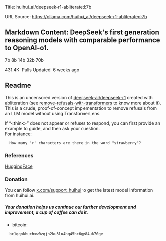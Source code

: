 Title: huihui_ai/deepseek-r1-abliterated:7b

URL Source: https://ollama.com/huihui_ai/deepseek-r1-abliterated:7b

Markdown Content:
DeepSeek's first generation reasoning models with comparable performance to OpenAI-o1.
--------------------------------------------------------------------------------------

7b 8b 14b 32b 70b

431.4K  Pulls Updated  6 weeks ago

Readme
------

This is an uncensored version of [deepseek-ai/deepseek-r1](https://huggingface.co/collections/deepseek-ai/deepseek-r1-678e1e131c0169c0bc89728d) created with abliteration (see [remove-refusals-with-transformers](https://github.com/Sumandora/remove-refusals-with-transformers) to know more about it).  
This is a crude, proof-of-concept implementation to remove refusals from an LLM model without using TransformerLens.

If “<think\>” does not appear or refuses to respond, you can first provide an example to guide, and then ask your question.  
For instance:

```
  How many 'r' characters are there in the word "strawberry"?
```

### References

[HuggingFace](https://huggingface.co/collections/huihui-ai/deepseek-r1-abliterated-6790ea12ce8c8c4e5df51b7f)

### Donation

You can follow [x.com/support\_huihui](https://x.com/support_huihui) to get the latest model information from huihui.ai.

##### Your donation helps us continue our further development and improvement, a cup of coffee can do it.

*   bitcoin:

```
  bc1qqnkhuchxw0zqjh2ku3lu4hq45hc6gy84uk70ge
```
